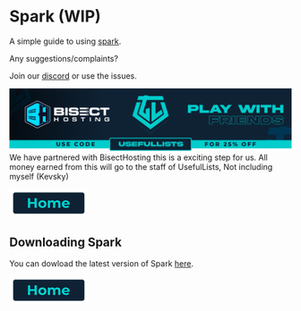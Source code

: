 # Spark (WIP)

A simple guide to using [spark](https://modrinth.com/mod/spark).

Any suggestions/complaints?

Join our [discord](https://discord.gg/8nzHYhVUQS) or use the issues.

[![Bisect Hosting Image](/images/promo.png)](https://bisecthosting.com/UsefulLists)
We have partnered with BisectHosting this is a exciting step for us. All money earned from this will go to the staff of UsefulLists, Not including myself (Kevsky)

[![Home](/images/button_small/home.png)](/README.md)

## Downloading Spark

You can dowload the latest version of Spark [here](https://spark.lucko.me/download).

[![Home](/images/button_small/home.png)](/README.md)